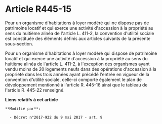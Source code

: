 # Article R445-15

Pour un organisme d'habitations à loyer modéré qui ne dispose pas de patrimoine locatif et qui exerce une activité
d'accession à la propriété au sens du huitième alinéa de l'article L. 411-2, la convention d'utilité sociale est constituée
des éléments définis aux articles suivants de la présente sous-section.

Pour un organisme d'habitations à loyer modéré qui dispose de patrimoine locatif et qui exerce une activité d'accession à la
propriété au sens du huitième alinéa de l'article L. 411-2, à l'exception des organismes ayant vendu moins de 20 logements
neufs dans des opérations d'accession à la propriété dans les trois années ayant précédé l'entrée en vigueur de la convention
d'utilité sociale, celle-ci comporte également le plan de développement mentionné à l'article R. 445-16 ainsi que le tableau
de l'article R. 445-22 renseigné.

**Liens relatifs à cet article**

	**Modifié par**:

	  - Décret n°2017-922 du 9 mai 2017 - art. 9

